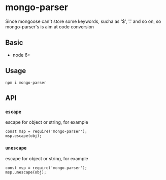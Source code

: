 # mongo-parser

Since mongoose can't store some keywords, sucha as '$', '.' and so on, so mongo-parser's is aim at code conversion

## Basic

- node 6+

## Usage

`npm i mongo-parser`

## API

### `escape`

escape for object or string, for example

```
const msp = require('mongo-parser');
msp.escape(obj);
```

### `unescape`

escape for object or string, for example

```
const msp = require('mongo-parser');
msp.unescape(obj);
```
